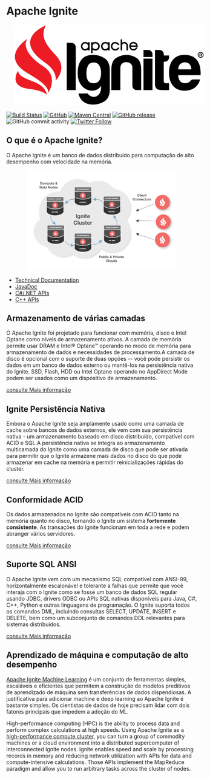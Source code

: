 # Apache Ignite

<a href="https://ignite.apache.org/"><img src="https://github.com/apache/ignite-website/blob/master/assets/images/apache_ignite_logo.svg" hspace="20"/></a>

[![Build Status](https://travis-ci.org/apache/ignite.svg?branch=master)](https://travis-ci.org/apache/ignite)
[![GitHub](https://img.shields.io/github/license/apache/ignite?color=blue)](https://www.apache.org/licenses/LICENSE-2.0.html)
[![Maven Central](https://maven-badges.herokuapp.com/maven-central/org.apache.ignite/ignite-core/badge.svg)](https://search.maven.org/search?q=org.apache.ignite)
[![GitHub release](https://img.shields.io/badge/release-download-brightgreen.svg)](https://ignite.apache.org/download.cgi)
![GitHub commit activity](https://img.shields.io/github/commit-activity/m/apache/ignite)
[![Twitter Follow](https://img.shields.io/twitter/follow/ApacheIgnite?style=social)](https://twitter.com/ApacheIgnite)

## O que é o Apache Ignite?

O Apache Ignite é um banco de dados distribuído para computação de alto desempenho com velocidade na memória.

<p align="center">
    <a href="https://ignite.apache.org">
        <img src="https://github.com/apache/ignite-website/blob/master/docs/2.9.0/images/ignite_clustering.png" width="400px"/>
    </a>
</p>

* [Technical Documentation](https://ignite.apache.org/docs/latest/)
* [JavaDoc](https://ignite.apache.org/releases/latest/javadoc/)
* [C#/.NET APIs](https://ignite.apache.org/releases/latest/dotnetdoc/api/)
* [C++ APIs](https://ignite.apache.org/releases/latest/cppdoc/)

## Armazenamento de várias camadas

O Apache Ignite foi projetado para funcionar com memória, disco e Intel Optane como níveis de armazenamento ativos. A camada de memória permite usar DRAM e Intel® Optane™ operando no modo de memória para armazenamento de dados e necessidades de processamento.A camada de disco é opcional com o suporte de duas opções -- você pode persistir os dados em um banco de dados externo ou mantê-los na persistência nativa do Ignite. SSD, Flash, HDD ou Intel Optane operando no AppDirect Mode podem ser usados como um dispositivo de armazenamento.

[consulte Mais informação](https://ignite.apache.org/arch/multi-tier-storage.html)

## Ignite Persistência Nativa

Embora o Apache Ignite seja amplamente usado como uma camada de cache sobre bancos de dados externos, ele vem com sua persistência nativa - um armazenamento baseado em disco distribuído, compatível com ACID e SQL.A persistência nativa se integra ao armazenamento multicamada do Ignite como uma camada de disco que pode ser ativada para permitir que o Ignite armazene mais dados no disco do que pode armazenar em cache na memória e permitir reinicializações rápidas do cluster.

[consulte Mais informação](https://ignite.apache.org/arch/persistence.html)

## Conformidade ACID
Os dados armazenados no Ignite são compatíveis com ACID tanto na memória quanto no disco, tornando o Ignite um sistema **fortemente consistente**. As transações do Ignite funcionam em toda a rede e podem abranger vários servidores.

[consulte Mais informação](https://ignite.apache.org/features/transactions.html)

## Suporte SQL ANSI
O Apache Ignite vem com um mecanismo SQL compatível com ANSI-99, horizontalmente escalonável e tolerante a falhas que permite que você interaja com o Ignite como se fosse um banco de dados SQL regular usando JDBC, drivers ODBC ou APIs SQL nativas disponíveis para Java, C#, C++, Python e outras linguagens de programação. O Ignite suporta todos os comandos DML, incluindo consultas SELECT, UPDATE, INSERT e DELETE, bem como um subconjunto de comandos DDL relevantes para sistemas distribuídos.

[consulte Mais informação](https://ignite.apache.org/features/sql.html)

## Aprendizado de máquina e computação de alto desempenho
[Apache Ignite Machine Learning](https://ignite.apache.org/features/machinelearning.html) é um conjunto de ferramentas simples, escaláveis e eficientes que permitem a construção de modelos preditivos de aprendizado de máquina sem transferências de dados dispendiosas. A justificativa para adicionar machine e deep learning ao Apache Ignite é bastante simples. Os cientistas de dados de hoje precisam lidar com dois fatores principais que impedem a adoção do ML.

High-performance computing (HPC) is the ability to process data and perform complex calculations at high speeds. Using Apache Ignite as a [high-performance compute cluster](https://ignite.apache.org/use-cases/hpc.html), you can turn a group of commodity machines or a cloud environment into a distributed supercomputer of interconnected Ignite nodes. Ignite enables speed and scale by processing records in memory and reducing network utilization with APIs for data and compute-intensive calculations. Those APIs implement the MapReduce paradigm and allow you to run arbitrary tasks across the cluster of nodes.

